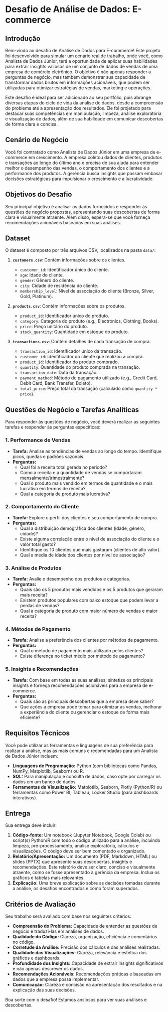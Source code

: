# Desafio de Análise de Dados: E-commerce

## Introdução

Bem-vindo ao desafio de Análise de Dados para E-commerce! Este projeto foi desenvolvido para simular um cenário real de trabalho, onde você, como Analista de Dados Júnior, terá a oportunidade de aplicar suas habilidades para extrair insights valiosos de um conjunto de dados de vendas de uma empresa de comércio eletrônico. O objetivo é não apenas responder a perguntas de negócio, mas também demonstrar sua capacidade de transformar dados brutos em informações acionáveis, que podem ser utilizadas para otimizar estratégias de vendas, marketing e operações.

Este desafio é ideal para ser adicionado ao seu portfólio, pois abrange diversas etapas do ciclo de vida da análise de dados, desde a compreensão do problema até a apresentação dos resultados. Ele foi projetado para destacar suas competências em manipulação, limpeza, análise exploratória e visualização de dados, além de sua habilidade em comunicar descobertas de forma clara e concisa.

## Cenário de Negócio

Você foi contratado como Analista de Dados Júnior em uma empresa de e-commerce em crescimento. A empresa coletou dados de clientes, produtos e transações ao longo do último ano e precisa de sua ajuda para entender melhor o desempenho das vendas, o comportamento dos clientes e a performance dos produtos. A gerência busca insights que possam embasar decisões estratégicas para impulsionar o crescimento e a lucratividade.

## Objetivos do Desafio

Seu principal objetivo é analisar os dados fornecidos e responder às questões de negócio propostas, apresentando suas descobertas de forma clara e visualmente atraente. Além disso, espera-se que você forneça recomendações acionáveis baseadas em suas análises.

## Dataset

O dataset é composto por três arquivos CSV, localizados na pasta `data/`:

1.  **`customers.csv`**: Contém informações sobre os clientes.
    *   `customer_id`: Identificador único do cliente.
    *   `age`: Idade do cliente.
    *   `gender`: Gênero do cliente.
    *   `city`: Cidade de residência do cliente.
    *   `membership_level`: Nível de associação do cliente (Bronze, Silver, Gold, Platinum).

2.  **`products.csv`**: Contém informações sobre os produtos.
    *   `product_id`: Identificador único do produto.
    *   `category`: Categoria do produto (e.g., Electronics, Clothing, Books).
    *   `price`: Preço unitário do produto.
    *   `stock_quantity`: Quantidade em estoque do produto.

3.  **`transactions.csv`**: Contém detalhes de cada transação de compra.
    *   `transaction_id`: Identificador único da transação.
    *   `customer_id`: Identificador do cliente que realizou a compra.
    *   `product_id`: Identificador do produto comprado.
    *   `quantity`: Quantidade do produto comprada na transação.
    *   `transaction_date`: Data da transação.
    *   `payment_method`: Método de pagamento utilizado (e.g., Credit Card, Debit Card, Bank Transfer, Boleto).
    *   `total_price`: Preço total da transação (calculado como `quantity * price`).

## Questões de Negócio e Tarefas Analíticas

Para responder às questões de negócio, você deverá realizar as seguintes tarefas e responder às perguntas específicas:

### 1. Performance de Vendas

*   **Tarefa:** Analise as tendências de vendas ao longo do tempo. Identifique picos, quedas e padrões sazonais.
*   **Perguntas:**
    *   Qual foi a receita total gerada no período?
    *   Como a receita e a quantidade de vendas se comportaram mensalmente/trimestralmente?
    *   Qual o produto mais vendido em termos de quantidade e o mais lucrativo em termos de receita?
    *   Qual a categoria de produto mais lucrativa?

### 2. Comportamento do Cliente

*   **Tarefa:** Explore o perfil dos clientes e seu comportamento de compra.
*   **Perguntas:**
    *   Qual a distribuição demográfica dos clientes (idade, gênero, cidade)?
    *   Existe alguma correlação entre o nível de associação do cliente e o valor total gasto?
    *   Identifique os 10 clientes que mais gastaram (clientes de alto valor).
    *   Qual a média de idade dos clientes por nível de associação?

### 3. Análise de Produtos

*   **Tarefa:** Avalie o desempenho dos produtos e categorias.
*   **Perguntas:**
    *   Quais são os 5 produtos mais vendidos e os 5 produtos que geraram mais receita?
    *   Existem produtos populares com baixo estoque que podem levar a perdas de vendas?
    *   Qual a categoria de produto com maior número de vendas e maior receita?

### 4. Métodos de Pagamento

*   **Tarefa:** Analise a preferência dos clientes por métodos de pagamento.
*   **Perguntas:**
    *   Qual o método de pagamento mais utilizado pelos clientes?
    *   Existe diferença no ticket médio por método de pagamento?

### 5. Insights e Recomendações

*   **Tarefa:** Com base em todas as suas análises, sintetize os principais insights e forneça recomendações acionáveis para a empresa de e-commerce.
*   **Perguntas:**
    *   Quais são as principais descobertas que a empresa deve saber?
    *   Que ações a empresa pode tomar para otimizar as vendas, melhorar a experiência do cliente ou gerenciar o estoque de forma mais eficiente?

## Requisitos Técnicos

Você pode utilizar as ferramentas e linguagens de sua preferência para realizar a análise, mas as mais comuns e recomendadas para um Analista de Dados Júnior incluem:

*   **Linguagens de Programação:** Python (com bibliotecas como Pandas, NumPy, Matplotlib, Seaborn) ou R.
*   **SQL:** Para manipulação e consulta de dados, caso opte por carregar os dados em um banco de dados.
*   **Ferramentas de Visualização:** Matplotlib, Seaborn, Plotly (Python/R) ou ferramentas como Power BI, Tableau, Looker Studio (para dashboards interativos).

## Entrega

Sua entrega deve incluir:

1.  **Código-fonte:** Um notebook (Jupyter Notebook, Google Colab) ou script(s) Python/R com todo o código utilizado para a análise, incluindo limpeza, pré-processamento, análise exploratória, cálculos e visualizações. O código deve ser bem comentado e organizado.
2.  **Relatório/Apresentação:** Um documento (PDF, Markdown, HTML) ou slides (PPTX) que apresente suas descobertas, insights e recomendações. Este relatório deve ser claro, conciso e visualmente atraente, como se fosse apresentado à gerência da empresa. Inclua os gráficos e tabelas mais relevantes.
3.  **Explicação:** Uma breve explicação sobre as decisões tomadas durante a análise, os desafios encontrados e como foram superados.

## Critérios de Avaliação

Seu trabalho será avaliado com base nos seguintes critérios:

*   **Compreensão do Problema:** Capacidade de entender as questões de negócio e traduzi-las em análises de dados.
*   **Qualidade do Código:** Clareza, organização, eficiência e comentários no código.
*   **Corretude da Análise:** Precisão dos cálculos e das análises realizadas.
*   **Qualidade das Visualizações:** Clareza, relevância e estética dos gráficos e dashboards.
*   **Profundidade dos Insights:** Capacidade de extrair insights significativos e não apenas descrever os dados.
*   **Recomendações Acionáveis:** Recomendações práticas e baseadas em dados que a empresa possa implementar.
*   **Comunicação:** Clareza e concisão na apresentação dos resultados e na explicação das suas decisões.

Boa sorte com o desafio! Estamos ansiosos para ver suas análises e descobertas.

